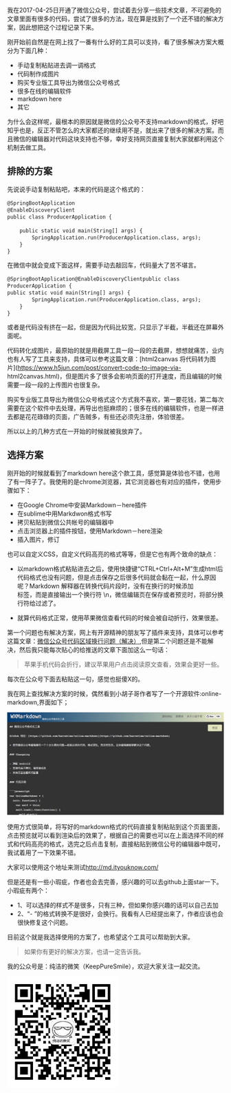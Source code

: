 我在2017-04-25日开通了微信公众号，尝试着去分享一些技术文章，不可避免的文章里面有很多的代码，尝试了很多的方法，现在算是找到了一个还不错的解决方案，因此想把这个过程记录下来。

刚开始前自然是在网上找了一番有什么好的工具可以支持，看了很多解决方案大概分为下面几种：

  * 手动复制粘贴进去调一调格式
  * 代码制作成图片
  * 购买专业版工具导出为微信公众号格式
  * 很多在线的编辑软件
  * markdown here
  * 其它

为什么会这样呢，最根本的原因就是微信的公众号不支持markdown的格式，好吧知乎也是，反正不管怎么的大家都还的继续用不是，就出来了很多的解决方案。而且微信的编辑器对代码这块支持也不够，幸好支持网页直接复制大家就都利用这个机制去做工具。

  

## 排除的方案

先说说手动复制粘贴吧，本来的代码是这个格式的：

    
    
    @SpringBootApplication
    @EnableDiscoveryClient
    public class ProducerApplication {
    
        public static void main(String[] args) {
            SpringApplication.run(ProducerApplication.class, args);
        }
    }

在微信中就会变成下面这样，需要手动去敲回车，代码量大了苦不堪言。

    
    
    @SpringBootApplication@EnableDiscoveryClientpublic class ProducerApplication {
    public static void main(String[] args) {
            SpringApplication.run(ProducerApplication.class, args);
        }
    }

或者是代码没有挤在一起，但是因为代码比较宽，只显示了半截，半截还在屏幕外面呢。

代码转化成图片，最原始的就是用截屏工具一段一段的去截屏，想想就痛苦，业内也有人写了工具来支持，具体可以参考这篇文章：[html2canvas
将代码转为图片](https://www.h5jun.com/post/convert-code-to-image-via-
html2canvas.html)，但是图片多了很多会影响页面的打开速度，而且编辑的时候需要一段一段的上传图片也很复杂。

购买专业版工具导出为微信公众号格式这个方式我不喜欢，第一要花钱，第二每次需要在这个软件中去处理，再导出也挺麻烦的；很多在线的编辑软件，也是一样进去都是花花碌碌的页面，广告贼多，有些还必须先注册，体验很差。

所以以上的几种方式在一开始的时候就被我放弃了。

  

## 选择方案

刚开始的时候就看到了markdown
here这个款工具，感觉算是体验也不错，也用了有一阵子了。我使用的是chrome浏览器，其它浏览器也有对应的插件，使用步骤如下：

  * 在Google Chrome中安装Markdown－here插件
  * 在sublime中用Markdwon格式书写
  * 拷贝粘贴到微信公共帐号的编辑器中
  * 点击浏览器上的插件按钮，使用Markdown－here渲染
  * 插入图片，修订

也可以自定义CSS，自定义代码高亮的格式等等，但是它也有两个致命的缺点：

  * 以markdown格式粘贴进去之后，使用快捷键“CTRL+Ctrl+Alt+M”生成html后代码格式也没有问题，但是点击保存之后很多代码就会黏在一起，什么原因呢？Markdown 解释器在转换代码片段时，没有在换行的时候添加   
标签，而是直接输出一个换行符 \n，微信编辑页在保存或者预览时，将部分换行符给过滤了。

  * 就算代码格式正常，使用苹果微信查看代码的时候会被自动折行，效果很差。

第一个问题也有解决方案，网上有开源精神的朋友写了插件来支持，具体可以参考这篇文章：[微信公众号代码区域换行问题（解决）](http://www.jianshu.com/p/ea588ec043ab),但是第二个问题还是不能解决，然后我只能每次贴心的给推送的文章下面加这么一句话：

> 苹果手机代码会折行，建议苹果用户点击阅读原文查看，效果会更好一些。

每次在公众号下面去粘贴这一句，感觉也挺傻X的。

我在网上查找解决方案的时候，偶然看到小胡子哥作者写了一个开源软件:online-markdown,界面如下；

![](../md/img/ityouknow/online-markdown.png)

使用方式很简单，将写好的markdown格式的代码直接复制粘贴到这个页面里面，点击预览就可以看到渲染后的效果了，根据自己的需要也可以在上面选择不同的样式和代码高亮的格式，选完之后点击复制，直接粘贴到微信公号的编辑器中既可，我试着用了一下效果不错。

大家可以使用这个地址来测试<http://md.ityouknow.com/>

但是还是有一些小瑕疵，作者也会去完善，感兴趣的可以去github上面star一下。小瑕疵有两个：

  * 1、可以选择的样式不是很多，只有三种，但如果你感兴趣的话可以自己去加
  * 2、“- ”的格式转换不是很好，会换行。我看有人已经提出来了，作者应该也会很快修复这个问题。

目前这个就是我选择使用的方案了，也希望这个工具可以帮助到大家。

> 如果你有更好的解决方案，也请一定告诉我。

  
  
我的公众号是：纯洁的微笑（KeepPureSmile），欢迎大家关注一起交流。

![](../md/img/ityouknow/keeppuresmile.jpg)

